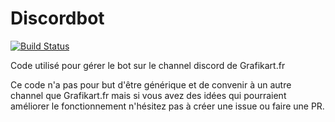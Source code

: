 # Discordbot

[![Build Status](https://travis-ci.org/Grafikart/grafibot.svg)](https://travis-ci.org/Grafikart/grafibot)

Code utilisé pour gérer le bot sur le channel discord de Grafikart.fr

Ce code n'a pas pour but d'être générique et de convenir à un autre channel que Grafikart.fr mais
si vous avez des idées qui pourraient améliorer le fonctionnement n'hésitez pas à créer une issue ou faire une PR.
